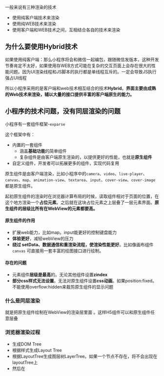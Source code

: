 一般来说有三种渲染的技术

* 使用纯客户端技术来渲染
* 使用纯WEB技术来渲染
* 使用客户端和WEB技术之间，互相结合各自的技术来渲染

## 为什么要使用Hybrid技术

如果使用纯客户端：那么小程序将会和微信一起编包，跟随微信发版本，这种开发节奏肯定不太好，如果使用存WEB方式可能在复杂的交互页面上会存在很大的性能问题。因为UI渲染线程和JS脚本的执行都是单线程互斥的。一定会导致JS执行强占UI线程

所以小程序采用的是客户端和web技术相互结合的技术**Hybrid**。**界面主要由成熟的Web技术来渲染，辅以大量的接口提供丰富的客户端原生的能力。**

## 小程序的技术问题，没有同层渲染的问题

小程序有一套组件框架-`exparse`

这个框架中有：

- 内置的一套组件
  - 涵盖**基础功能**的简单组件
  - 复杂组件是由客户端原生渲染的，以提供更好的性能，也就是**原生组件**
- 自定义组件，开发者可以拓展更多的组件，实现代码复用

原生组件是由客户端渲染，比如小程序中的`camera`、`video`、`live-player`、`canvas`、`map`、`animation-view`、`textarea`、`input`、`cover-view`、`cover-image`都是原生组件。

起初原生组件的渲染时在浏览器计算布局的时候，读取组件相对于页面的位置，在这个地方渲染一个**占位元素**。之后就在这块占位元素之上层叠了一层元素界面。**原生组件的层级比所有在WebView的元素都要高。**

#### 原生组件的作用

- 扩展web能力，比如map。input能更好的控制键盘能力
- **体验更好**，减轻webView的压力
- **绕过 setData、数据通信和重渲染流程，使渲染性能更好**。比如像画布组件 `canvas` 可直接用一套丰富的绘图接口进行绘制。

#### 存在的问题

- 元素组件**层级是最高**的。无论其他组件设置**zindex**
- **部分css样式无法设置**。无法对原生组件设置**css动画**。如果position:fixed。不能使用overflow:hidden来裁剪原生组件的显示问题

### 什么是同层渲染

就是把原生组件绘制在WebView的渲染层里面 。这样H5组件可以和原生组件任意层叠

### 浏览器渲染过程

- 生成DOM Tree
- 根据样式生成Layout Tree
- 根据LayoutTree生成图层树LayerTree。如果一个节点不存在，将不会出现在layoutTree上
- 然后在